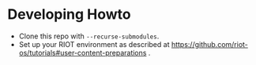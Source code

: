 Developing Howto
================

* Clone this repo with `--recurse-submodules`.
* Set up your RIOT environment as described at https://github.com/riot-os/tutorials#user-content-preparations .
